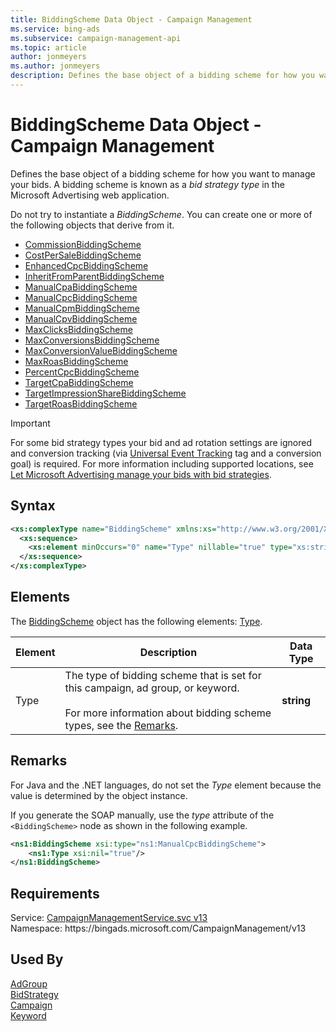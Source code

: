 ```yaml
---
title: BiddingScheme Data Object - Campaign Management
ms.service: bing-ads
ms.subservice: campaign-management-api
ms.topic: article
author: jonmeyers
ms.author: jonmeyers
description: Defines the base object of a bidding scheme for how you want to manage your bids.
---
```

# BiddingScheme Data Object - Campaign Management
Defines the base object of a bidding scheme for how you want to manage your bids. A bidding scheme is known as a *bid strategy type* in the Microsoft Advertising web application.

Do not try to instantiate a *BiddingScheme*. You can create one or more of the following objects that derive from it.  

- [CommissionBiddingScheme](commissionbiddingscheme.md)
- [CostPerSaleBiddingScheme](costpersalebiddingscheme.md)  
- [EnhancedCpcBiddingScheme](enhancedcpcbiddingscheme.md)  
- [InheritFromParentBiddingScheme](inheritfromparentbiddingscheme.md)  
- [ManualCpaBiddingScheme](manualcpabiddingscheme.md)  
- [ManualCpcBiddingScheme](manualcpcbiddingscheme.md)  
- [ManualCpmBiddingScheme](manualcpmbiddingscheme.md)  
- [ManualCpvBiddingScheme](manualcpvbiddingscheme.md)  
- [MaxClicksBiddingScheme](maxclicksbiddingscheme.md)  
- [MaxConversionsBiddingScheme](maxconversionsbiddingscheme.md)  
- [MaxConversionValueBiddingScheme](maxconversionvaluebiddingscheme.md)
- [MaxRoasBiddingScheme](maxroasbiddingscheme.md)
- [PercentCpcBiddingScheme](percentcpcbiddingscheme.md)  
- [TargetCpaBiddingScheme](targetcpabiddingscheme.md)  
- [TargetImpressionShareBiddingScheme](targetimpressionsharebiddingscheme.md)  
- [TargetRoasBiddingScheme](targetroasbiddingscheme.md)  

> [!IMPORTANT] 
> For some bid strategy types your bid and ad rotation settings are ignored and conversion tracking (via [Universal Event Tracking](../guides/universal-event-tracking.md) tag and a conversion goal) is required. For more information including supported locations, see [Let Microsoft Advertising manage your bids with bid strategies](https://help.ads.microsoft.com/#apex/3/en/56786/1). 

## Syntax
```xml
<xs:complexType name="BiddingScheme" xmlns:xs="http://www.w3.org/2001/XMLSchema">
  <xs:sequence>
    <xs:element minOccurs="0" name="Type" nillable="true" type="xs:string" />
  </xs:sequence>
</xs:complexType>
```

## <a name="elements"></a>Elements

The [BiddingScheme](biddingscheme.md) object has the following elements: [Type](#type).

|Element|Description|Data Type|
|-----------|---------------|-------------|
|<a name="type"></a>Type|The type of bidding scheme that is set for this campaign, ad group, or keyword. <br/><br/>For more information about bidding scheme types, see the [Remarks](#remarks).|**string**|

## <a name="remarks"></a>Remarks
For Java and the .NET languages, do not set the *Type* element because the value is determined by the object instance.

If you generate the SOAP manually, use the *type* attribute of the `<BiddingScheme>` node as shown in the following example.

```xml
<ns1:BiddingScheme xsi:type="ns1:ManualCpcBiddingScheme">
    <ns1:Type xsi:nil="true"/>
</ns1:BiddingScheme>
```

## Requirements
Service: [CampaignManagementService.svc v13](https://campaign.api.bingads.microsoft.com/Api/Advertiser/CampaignManagement/v13/CampaignManagementService.svc)  
Namespace: https\://bingads.microsoft.com/CampaignManagement/v13  

## Used By
[AdGroup](adgroup.md)  
[BidStrategy](bidstrategy.md)  
[Campaign](campaign.md)  
[Keyword](keyword.md)  
